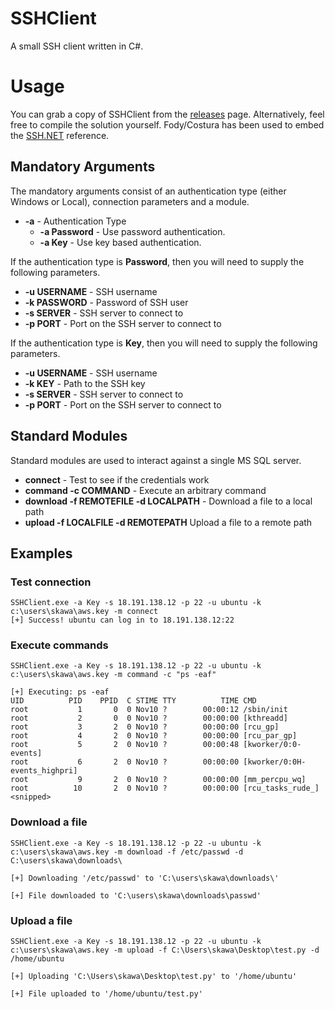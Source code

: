 # SSHClient
A small SSH client written in C#. 

# Usage
You can grab a copy of SSHClient from the [releases](https://github.com/skahwah/SSHClient/releases) page. Alternatively, feel free to compile the solution yourself. Fody/Costura has been used to embed the [SSH.NET](https://github.com/sshnet/SSH.NET) reference.

## Mandatory Arguments
The mandatory arguments consist of an authentication type (either Windows or Local), connection parameters and a module.

* <b>-a</b> - Authentication Type
  * <b>-a Password</b> - Use password authentication.
  * <b>-a Key</b> - Use key based authentication. 

If the authentication type is <b>Password</b>, then you will need to supply the following parameters.
  * <b>-u USERNAME</b> - SSH username
  * <b>-k PASSWORD</b> - Password of SSH user
  * <b>-s SERVER</b> - SSH server to connect to
  * <b>-p PORT</b> - Port on the SSH server to connect to

If the authentication type is <b>Key</b>, then you will need to supply the following parameters.
  * <b>-u USERNAME</b> - SSH username
  * <b>-k KEY</b> - Path to the SSH key
  * <b>-s SERVER</b> - SSH server to connect to
  * <b>-p PORT</b> - Port on the SSH server to connect to

## Standard Modules
Standard modules are used to interact against a single MS SQL server.

* <b>connect</b> - Test to see if the credentials work
* <b>command -c COMMAND</b> - Execute an arbitrary command
* <b>download -f REMOTEFILE -d LOCALPATH</b> - Download a file to a local path
* <b>upload -f LOCALFILE -d REMOTEPATH</b> Upload a file to a remote path

## Examples
### Test connection
```
SSHClient.exe -a Key -s 18.191.138.12 -p 22 -u ubuntu -k c:\users\skawa\aws.key -m connect
[+] Success! ubuntu can log in to 18.191.138.12:22
```

### Execute commands
```
SSHClient.exe -a Key -s 18.191.138.12 -p 22 -u ubuntu -k c:\users\skawa\aws.key -m command -c "ps -eaf"

[+] Executing: ps -eaf
UID          PID    PPID  C STIME TTY          TIME CMD
root           1       0  0 Nov10 ?        00:00:12 /sbin/init
root           2       0  0 Nov10 ?        00:00:00 [kthreadd]
root           3       2  0 Nov10 ?        00:00:00 [rcu_gp]
root           4       2  0 Nov10 ?        00:00:00 [rcu_par_gp]
root           5       2  0 Nov10 ?        00:00:48 [kworker/0:0-events]
root           6       2  0 Nov10 ?        00:00:00 [kworker/0:0H-events_highpri]
root           9       2  0 Nov10 ?        00:00:00 [mm_percpu_wq]
root          10       2  0 Nov10 ?        00:00:00 [rcu_tasks_rude_]
<snipped>
```

### Download a file
```
SSHClient.exe -a Key -s 18.191.138.12 -p 22 -u ubuntu -k c:\users\skawa\aws.key -m download -f /etc/passwd -d C:\users\skawa\downloads\

[+] Downloading '/etc/passwd' to 'C:\users\skawa\downloads\'

[+] File downloaded to 'C:\users\skawa\downloads\passwd'
```

### Upload a file
```
SSHClient.exe -a Key -s 18.191.138.12 -p 22 -u ubuntu -k c:\users\skawa\aws.key -m upload -f C:\Users\skawa\Desktop\test.py -d /home/ubuntu 

[+] Uploading 'C:\Users\skawa\Desktop\test.py' to '/home/ubuntu'

[+] File uploaded to '/home/ubuntu/test.py'
```
